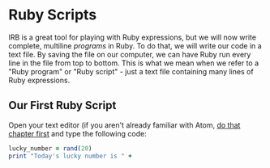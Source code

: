 # Ruby Scripts

IRB is a great tool for playing with Ruby expressions, but we will
now write complete, multiline _programs_ in Ruby.  To do that,
we will write our code in a text file.  By saving the file on
our computer, we can have Ruby run every line in the file from
top to bottom.  This is what we mean when we refer to a
"Ruby program" or "Ruby script" - just a text file containing
many lines of Ruby expressions.

## Our First Ruby Script

Open your text editor (if you aren't already familiar with Atom,
[do that chapter first](/1-setup/2-orientation/1-text-editor) and
type the following code:

``` ruby
lucky_number = rand(20)
print "Today's lucky number is " + 
